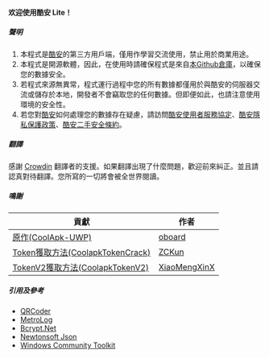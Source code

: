 #### 欢迎使用酷安 Lite！

##### 聲明
1. 本程式是[酷安](https://coolapk.com)的第三方用戶端，僅用作學習交流使用，禁止用於商業用途。
2. 本程式是開源軟體，因此，在使用時請確保程式是來自[本Github倉庫](https://github.com/Coolapk-UWP/Coolapk-UWP)，以確保您的數據安全。
3. 若程式來源無異常，程式運行過程中您的所有數據都僅用於與酷安的伺服器交流或儲存於本地，開發者不會竊取您的任何數據。但即便如此，也請注意使用環境的安全性。
4. 若您對[酷安](https://coolapk.com)如何處理您的數據存在疑慮，請訪問[酷安使用者服務協定](https://m.coolapk.com/mp/user/agreement)、[酷安隱私保護政策](https://m.coolapk.com/mp/user/privacy)、[酷安二手安全條約](https://m.coolapk.com/mp/user/ershouAgreement)。

##### 翻譯
感謝 [Crowdin](https://crowdin.com/project/CoolapkUWP "Crowdin") 翻譯者的支援。如果翻譯出現了什麼問題，歡迎前來糾正。並且請認真對待翻譯。您所寫的一切將會被全世界閱讀。

##### 鳴謝
| 貢獻                                                                                | 作者                                              |
| --------------------------------------------------------------------------------- | ----------------------------------------------- |
| [原作(CoolApk-UWP)](https://github.com/oboard/CoolApk-UWP)                          | [oboard](https://github.com/oboard)             |
| [Token獲取方法(CoolapkTokenCrack)](https://github.com/ZCKun/CoolapkTokenCrack)        | [ZCKun](https://github.com/ZCKun)               |
| [TokenV2獲取方法(CoolapkTokenV2)](https://github.com/XiaoMengXinX/FuckCoolapkTokenV2) | [XiaoMengXinX](https://github.com/XiaoMengXinX) |

##### 引用及參考
- [QRCoder](https://github.com/codebude/QRCoder "QRCoder")
- [MetroLog](https://github.com/novotnyllc/MetroLog "MetroLog")
- [Bcrypt.Net](https://github.com/BcryptNet/bcrypt.net "Bcrypt.Net")
- [Newtonsoft Json](https://www.newtonsoft.com/json "Newtonsoft Json")
- [Windows Community Toolkit](https://github.com/CommunityToolkit/WindowsCommunityToolkit "Windows Community Toolkit")